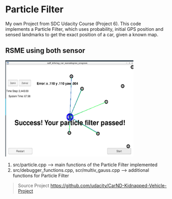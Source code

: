 # Particle Filter

My own Project from SDC Udacity Course (Project 6). This code implements a Particle Filter, which uses probability, initial GPS position and sensed landmarks to get the exact position of a car, given a known map.

## RSME using both sensor
<p float="left">
<img src="./src/SuccessPicture.png" width="400" height="300">
</p>


1. src/particle.cpp --> main functions of the Particle Filter implemented
2. src/debugger_functions.cpp, scr/multiv_gauss.cpp --> additional functions for Particle Filter



> Source Project
> https://github.com/udacity/CarND-Kidnapped-Vehicle-Project
